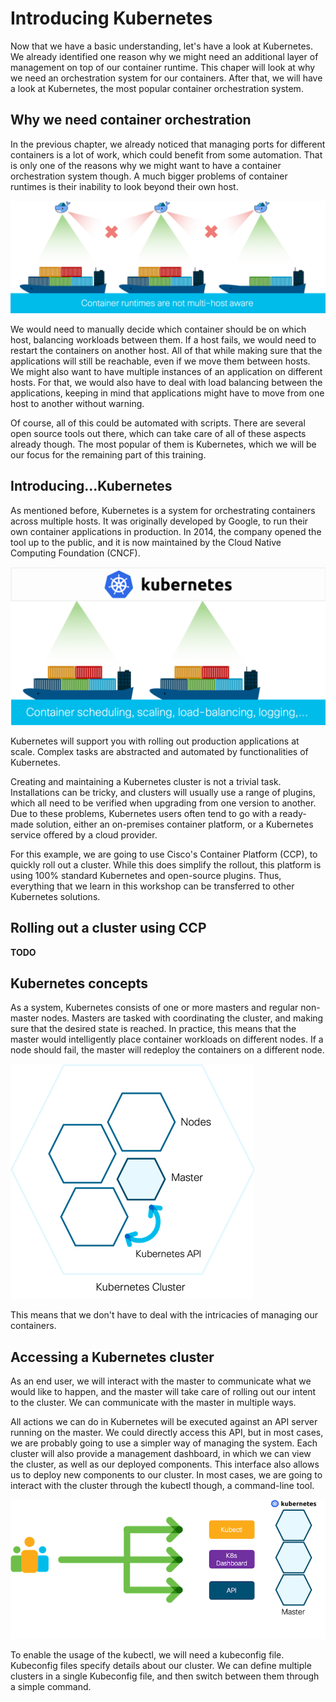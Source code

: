 # Introducing Kubernetes
Now that we have a basic understanding, let's have a look at Kubernetes. We already identified one reason why we might need an additional layer of management on top of our container runtime. This chaper will look at why we need an orchestration system for our containers. After that, we will have a look at Kubernetes, the most popular container orchestration system.

## Why we need container orchestration
In the previous chapter, we already noticed that managing ports for different containers is a lot of work, which could benefit from some automation. That is only one of the reasons why we might want to have a container orchestration system though. A much bigger problems of container runtimes is their inability to look beyond their own host.

![Problems with container runtimes](img/why_orchestration.png?raw=true "Problems with container runtimes")

We would need to manually decide which container should be on which host, balancing workloads between them. If a host fails, we would need to restart the containers on another host. All of that while making sure that the applications will still be reachable, even if we move them between hosts. We might also want to have multiple instances of an application on different hosts. For that, we would also have to deal with load balancing between the applications, keeping in mind that applications might have to move from one host to another without warning.

Of course, all of this could be automated with scripts. There are several open source tools out there, which can take care of all of these aspects already though. The most popular of them is Kubernetes, which we will be our focus for the remaining part of this training.

## Introducing...Kubernetes
As mentioned before, Kubernetes is a system for orchestrating containers across multiple hosts. It was originally developed by Google, to run their own container applications in production. In 2014, the company opened the tool up to the public, and it is now maintained by the Cloud Native Computing Foundation (CNCF).

![Kubernetes basics](img/kubernetes.png?raw=true "Kubernetes basics")

Kubernetes will support you with rolling out production applications at scale. Complex tasks are abstracted and automated by functionalities of Kubernetes.

Creating and maintaining a Kubernetes cluster is not a trivial task. Installations can be tricky, and clusters will usually use a range of plugins, which all need to be verified when upgrading from one version to another. Due to these problems, Kubernetes users often tend to go with a ready-made solution, either an on-premises container platform, or a Kubernetes service offered by a cloud provider.

For this example, we are going to use Cisco's Container Platform (CCP), to quickly roll out a cluster. While this does simplify the rollout, this platform is using 100% standard Kubernetes and open-source plugins. Thus, everything that we learn in this workshop can be transferred to other Kubernetes solutions.

## Rolling out a cluster using CCP
**TODO**

## Kubernetes concepts
As a system, Kubernetes consists of one or more masters and regular non-master nodes. Masters are tasked with coordinating the cluster, and making sure that the desired state is reached. In practice, this means that the master would intelligently place container workloads on different nodes. If a node should fail, the master will redeploy the containers on a different node.

![Kubernetes concepts](img/k8s_cluster.png?raw=true "Kubernetes concepts")

This means that we don't have to deal with the intricacies of managing our containers.

## Accessing a Kubernetes cluster
As an end user, we will interact with the master to communicate what we would like to happen, and the master will take care of rolling out our intent to the cluster. We can communicate with the master in multiple ways.

All actions we can do in Kubernetes will be executed against an API server running on the master. We could directly access this API, but in most cases, we are probably going to use a simpler way of managing the system. Each cluster will also provide a management dashboard, in which we can view the cluster, as well as our deployed components. This interface also allows us to deploy new components to our cluster. In most cases, we are going to interact with the cluster through the kubectl though, a command-line tool.

![Accessing a Kubernetes cluster](img/user_access.png?raw=true "Accessing a Kubernetes cluster")

To enable the usage of the kubectl, we will need a kubeconfig file. Kubeconfig files specify details about our cluster. We can define multiple clusters in a single Kubeconfig file, and then switch between them through a simple command.
